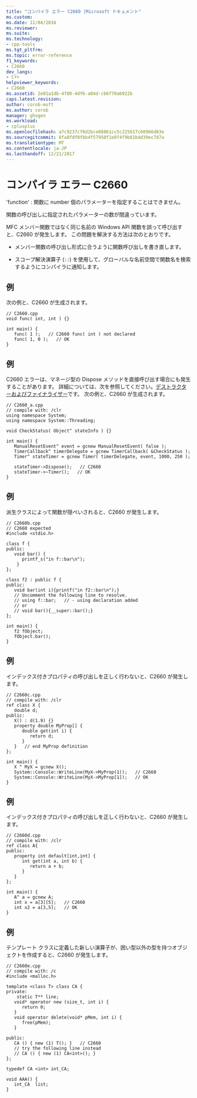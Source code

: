 ```yaml
---
title: "コンパイラ エラー C2660 |Microsoft ドキュメント"
ms.custom: 
ms.date: 11/04/2016
ms.reviewer: 
ms.suite: 
ms.technology:
- cpp-tools
ms.tgt_pltfrm: 
ms.topic: error-reference
f1_keywords:
- C2660
dev_langs:
- C++
helpviewer_keywords:
- C2660
ms.assetid: 2e01a1db-4f00-4df6-a04d-cb6f70a6922b
caps.latest.revision: 
author: corob-msft
ms.author: corob
manager: ghogen
ms.workload:
- cplusplus
ms.openlocfilehash: a7c9237cf8d2bce08861cc5c225617c60966d83e
ms.sourcegitcommit: 8fa8fdf0fbb4f57950f1e8f4f9b81b4d39ec7d7a
ms.translationtype: MT
ms.contentlocale: ja-JP
ms.lasthandoff: 12/21/2017
---
```

# <a name="compiler-error-c2660"></a>コンパイラ エラー C2660
'function' : 関数に number 個のパラメーターを指定することはできません。  
  
 関数の呼び出しに指定されたパラメーターの数が間違っています。  
  
 MFC メンバー関数ではなく同じ名前の Windows API 関数を誤って呼び出すと、C2660 が発生します。 この問題を解決する方法は次のとおりです。  
  
-   メンバー関数の呼び出し形式に合うように関数呼び出しを書き直します。  
  
-   スコープ解決演算子 (`::`) を使用して、グローバルな名前空間で関数名を検索するようにコンパイラに通知します。  
  
## <a name="example"></a>例  
 次の例と、C2660 が生成されます。  
  
```  
// C2660.cpp  
void func( int, int ) {}  
  
int main() {  
   func( 1 );   // C2660 func( int ) not declared  
   func( 1, 0 );   // OK  
}  
```  
  
## <a name="example"></a>例  
 C2660 エラーは、マネージ型の Dispose メソッドを直接呼び出す場合にも発生することがあります。 詳細については、次を参照してください。[デストラクターおよびファイナライザー](../../dotnet/how-to-define-and-consume-classes-and-structs-cpp-cli.md#BKMK_Destructors_and_finalizers)です。 次の例と、C2660 が生成されます。  
  
```  
// C2660_a.cpp  
// compile with: /clr  
using namespace System;  
using namespace System::Threading;  
  
void CheckStatus( Object^ stateInfo ) {}  
  
int main() {  
   ManualResetEvent^ event = gcnew ManualResetEvent( false );     
   TimerCallback^ timerDelegate = gcnew TimerCallback( &CheckStatus );  
   Timer^ stateTimer = gcnew Timer( timerDelegate, event, 1000, 250 );  
  
   stateTimer->Dispose();   // C2660  
   stateTimer->~Timer();   // OK  
}  
```  
  
## <a name="example"></a>例  
 派生クラスによって関数が隠ぺいされると、C2660 が発生します。  
  
```  
// C2660b.cpp  
// C2660 expected  
#include <stdio.h>  
  
class f {  
public:  
   void bar() {  
      printf_s("in f::bar\n");  
    }  
};  
  
class f2 : public f {  
public:  
   void bar(int i){printf("in f2::bar\n");}  
   // Uncomment the following line to resolve.  
   // using f::bar;   // - using declaration added  
   // or  
   // void bar(){__super::bar();}  
};  
  
int main() {  
   f2 fObject;  
   fObject.bar();  
}  
```  
  
## <a name="example"></a>例  
 インデックス付きプロパティの呼び出しを正しく行わないと、C2660 が発生します。  
  
```  
// C2660c.cpp  
// compile with: /clr  
ref class X {  
   double d;  
public:  
   X() : d(1.9) {}  
   property double MyProp[] {  
      double get(int i) {  
         return d;  
      }  
   }   // end MyProp definition  
};  
  
int main() {  
   X ^ MyX = gcnew X();  
   System::Console::WriteLine(MyX->MyProp(1));   // C2660  
   System::Console::WriteLine(MyX->MyProp[1]);   // OK  
}  
```  
  
## <a name="example"></a>例  
 インデックス付きプロパティの呼び出しを正しく行わないと、C2660 が発生します。  
  
```  
// C2660d.cpp  
// compile with: /clr  
ref class A{  
public:  
   property int default[int,int] {  
      int get(int a, int b) {  
         return a + b;  
      }  
   }  
};  
  
int main() {  
   A^ a = gcnew A;  
   int x = a[3][5];   // C2660  
   int x2 = a[3,5];   // OK  
}  
```  
  
## <a name="example"></a>例  
 テンプレート クラスに定義した新しい演算子が、囲い型以外の型を持つオブジェクトを作成すると、C2660 が発生します。  
  
```  
// C2660e.cpp  
// compile with: /c  
#include <malloc.h>  
  
template <class T> class CA {  
private:  
    static T** line;  
   void* operator new (size_t, int i) {   
      return 0;  
   }  
   void operator delete(void* pMem, int i) {  
      free(pMem);  
   }  
  
public:  
   CA () { new (1) T(); }   // C2660  
   // try the following line instead  
   // CA () { new (1) CA<int>(); }  
};  
  
typedef CA <int> int_CA;  
  
void AAA() {  
   int_CA  list;  
}  
```
